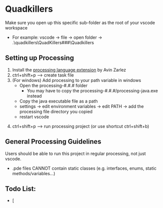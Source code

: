 # Quadkillers

Make sure you open up this specific sub-folder as the root of your vscode workspace
- For example: vscode -> file -> open folder -> .\quadkillers\QuadKillers###\Quadkillers

## Setting up Processing
1. Install the [processing language extension](https://marketplace.visualstudio.com/items?itemName=Tobiah.language-pde) by Avin Zarlez
2. ctrl+shift+p --> create task file
3. (For windows) Add processing to your path variable in windows
    - Open the processing-#.#.# folder
        - You may have to copy the processing-#.#.#/processing-java.exe instead
    - Copy the java executable file as a path
    - settings -> edit environment variables -> edit PATH -> add the processing file directory you copied
    - restart vscode
<!-- 4. Alternative: Change the path directory in tasks.json (Alternative to 3)
    - Find the `"command": "${config:processing.path}",` line in the `.vscode/tasks.json` file
    - Copy the processing-#.#.# folder as a path
    - Replace `processing.path` with the folder directory you copied -->
4. ctrl+shift+p --> run processing project (or use shortcut ctrl+shift+b)

## General Processing Guidelines
Users should be able to run this project in regular processing, not just vscode.
- .pde files CANNOT contain static classes (e.g. interfaces, enums, static methods/variables...)

## Todo List:
- [